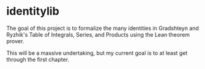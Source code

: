 # identitylib

The goal of this project is to formalize the many identities in Gradshteyn and Ryzhik's Table of Integrals, Series, and Products using the Lean theorem prover.

This will be a massive undertaking, but my current goal is to at least get through the first chapter.

